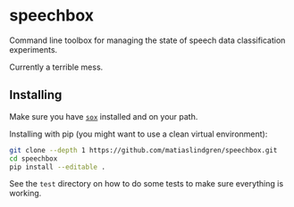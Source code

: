 # speechbox

Command line toolbox for managing the state of speech data classification experiments.

Currently a terrible mess.

## Installing

Make sure you have [`sox`](http://sox.sourceforge.net/) installed and on your path.

Installing with pip (you might want to use a clean virtual environment):
```bash
git clone --depth 1 https://github.com/matiaslindgren/speechbox.git
cd speechbox
pip install --editable .
```

See the `test` directory on how to do some tests to make sure everything is working.
